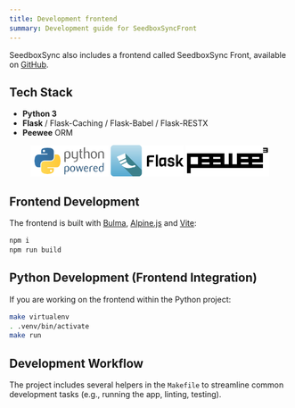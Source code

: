 ```yaml
---
title: Development frontend
summary: Development guide for SeedboxSyncFront
---
```

SeedboxSync also includes a frontend called SeedboxSync Front, available on [GitHub](https://github.com/llaumgui/seedboxsync-front).

## Tech Stack

* **Python 3**
* **Flask** / Flask-Caching / Flask-Babel / Flask-RESTX
* **Peewee** ORM

<p style="text-align:center;">
  <a href="https://www.python.org"><img alt="Python logo" src="../../images/python-powered-w-140x56.png" /></a> <a href="https://flask.palletsprojects.com"><img alt="Flask logo" src="../../images/logo-flask.png" /></a> <a href="https://docs.peewee-orm.com"><img alt="peewee logo" src="../../images/logo-peewee.png" /></a>
</p>

## Frontend Development

The frontend is built with [Bulma](https://bulma.io/), [Alpine.js](https://alpinejs.dev/) and [Vite](https://vite.dev):

```bash
npm i
npm run build
```

## Python Development (Frontend Integration)

If you are working on the frontend within the Python project:

```bash
make virtualenv
. .venv/bin/activate
make run
```

## Development Workflow

The project includes several helpers in the `Makefile` to streamline common development tasks (e.g., running the app, linting, testing).
